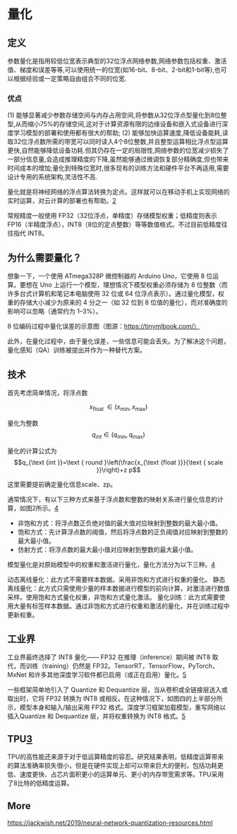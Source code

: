 # 量化

## 定义

参数量化是指用较低位宽表示典型的32位浮点网络参数,网络参数包括权重、激活值、梯度和误差等等,可以使用统一的位宽(如16-bit、8-bit、2-bit和1-bit等),也可以根据经验或一定策略自由组合不同的位宽.


### 优点

(1) 能够显著减少参数存储空间与内存占用空间,将参数从32位浮点型量化到8位整型,从而缩小75%的存储空间,这对于计算资源有限的边缘设备和嵌入式设备进行深度学习模型的部署和使用都有很大的帮助;
(2) 能够加快运算速度,降低设备能耗,读取32位浮点数所需的带宽可以同时读入4个8位整数,并且整型运算相比浮点型运算更快,自然能够降低设备功耗.但其仍存在一定的局限性,网络参数的位宽减少损失了一部分信息量,会造成推理精度的下降,虽然能够通过微调恢复部分精确度,但也带来时间成本的增加;量化到特殊位宽时,很多现有的训练方法和硬件平台不再适用,需要设计专用的系统架构,灵活性不高.

量化就是将神经网络的浮点算法转换为定点。这样就可以在移动手机上实现网络的实时运算，对云计算的部署也有帮助。[2]

常规精度一般使用 FP32（32位浮点，单精度）存储模型权重；低精度则表示 FP16（半精度浮点），INT8（8位的定点整数）等等数值格式。不过目前低精度往往指代 INT8。








## 为什么需要量化？

想象一下，一个使用 ATmega328P 微控制器的 Arduino Uno，它使用 8 位运算。要想在 Uno 上运行一个模型，理想情况下模型权重必须存储为 8 位整数（而许多台式计算机和笔记本电脑使用 32 位或 64 位浮点表示）。通过量化模型，权重的存储大小减少为原来的 4 分之一（如 32 位到 8 位值的量化），而对准确度的影响可以忽略（通常约为 1–3%）。



8 位编码过程中量化误差的示意图（图源：https://tinymlbook.com/）

此外，在量化过程中，由于量化误差，一些信息可能会丢失。为了解决这个问题，量化感知（QA）训练被提出并作为一种替代方案。

## 技术

首先考虑简单情况，将浮点数

$$x_{\text {float }} \in\left(x_{\min }, x_{\max }\right)$$

量化为整数
$$q_{i n t} \in\left(q_{\min }, q_{\max }\right)$$

量化的计算公式为
$$q_{\text {int }}=\text { round }\left(\frac{x_{\text {float }}}{\text { scale }}\right)+z p$$

这里需要提前确定量化信息scale、zp。

通常情况下，有以下三种方式来基于浮点数和整数的映射关系进行量化信息的计算，如图2所示。[4]

- 非饱和方式：将浮点数正负绝对值的最大值对应映射到整数的最大最小值。
- 饱和方式：先计算浮点数的阈值，然后将浮点数的正负阈值对应映射到整数的最大最小值。
- 仿射方式：将浮点数的最大最小值对应映射到整数的最大最小值。

模型量化是对原始模型中的权重和激活进行量化，量化方法分为以下三种。[4]

动态离线量化：此方式不需要样本数据。采用非饱和方式进行权重的量化。
静态离线量化：此方式只需使用少量的样本数据进行模型的前向计算，对激活进行数值采样。使用饱和方式量化权重，非饱和方式量化激活。
量化训练：此方式需要使用大量有标签样本数据。通过非饱和方式进行权重和激活的量化，并在训练过程中更新权重。

## 工业界

工业界最终选择了 INT8 量化—— FP32 在推理（inference）期间被 INT8 取代，而训练（training）仍然是 FP32。TensorRT，TensorFlow，PyTorch，MxNet 和许多其他深度学习软件都已启用（或正在启用）量化。[5]

一些框架简单地引入了 Quantize 和 Dequantize 层，当从卷积或全链接层送入或取出时，它将 FP32 转换为 INT8 或相反。在这种情况下，如图四的上半部分所示，模型本身和输入/输出采用 FP32 格式。深度学习框架加载模型，重写网络以插入Quantize 和 Dequantize 层，并将权重转换为 INT8 格式。[5]

## TPU[3]

TPU的高性能还来源于对于低运算精度的容忍。研究结果表明，低精度运算带来的算法准确率损失很小，但是在硬件实现上却可以带来巨大的便利，包括功耗更低、速度更快、占芯片面积更小的运算单元、更小的内存带宽需求等。TPU采用了8比特的低精度运算。

## More

https://jackwish.net/2019/neural-network-quantization-resources.html

[1]: https://www.jiqizhixin.com/articles/2020-11-02-7
[2]: https://blog.csdn.net/Rocky6688/article/details/107954339as
[3]: https://blog.csdn.net/Rocky6688/article/details/107252916
[4]: https://cloud.tencent.com/developer/article/1657774
[5]: https://jackwish.net/2019/neural-network-quantization-introduction-chn.html
